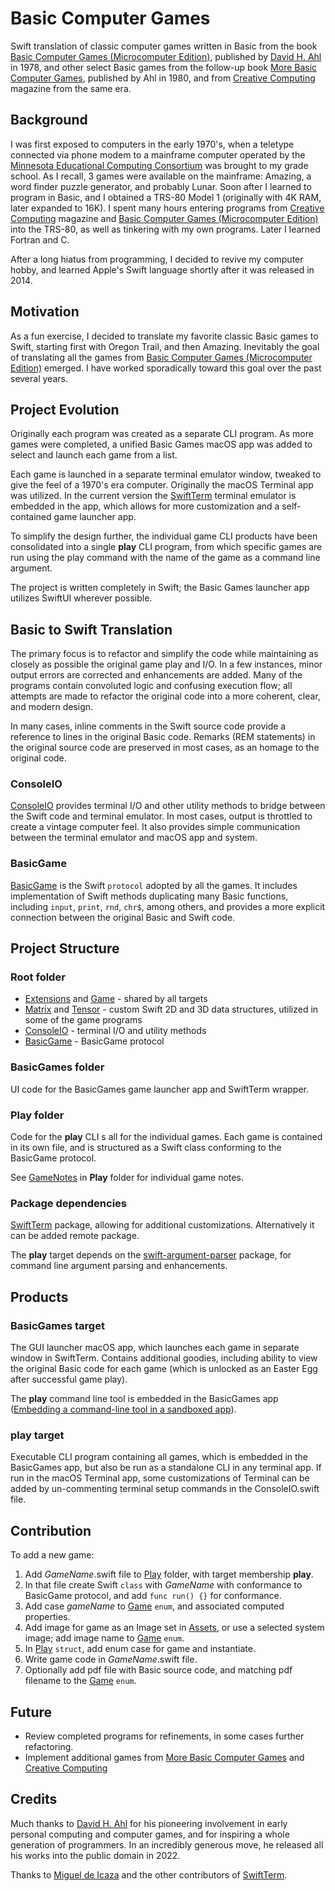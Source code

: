 #  Basic Computer Games

Swift translation of classic computer games written in Basic from the book [Basic Computer Games (Microcomputer Edition)](https://www.atariarchives.org/basicgames/), published by [David H. Ahl](https://www.swapmeetdave.com/Ahl/DHAbio.htm) in 1978, and other select Basic games from the follow-up book [More Basic Computer Games](https://archive.org/details/More_BASIC_Computer_Games), published by Ahl in 1980, and from [Creative Computing](https://archive.org/details/creativecomputing) magazine from the same era.

## Background

I was first exposed to computers in the early 1970's, when a teletype connected via phone modem to a mainframe computer operated by the [Minnesota Educational Computing Consortium](https://en.wikipedia.org/wiki/MECC) was brought to my grade school. As I recall, 3 games were available on the mainframe: Amazing, a word finder puzzle generator, and probably Lunar. Soon after I learned to program in Basic, and I obtained a TRS-80 Model 1 (originally with 4K RAM, later expanded to 16K). I spent many hours entering programs from [Creative Computing](https://archive.org/details/creativecomputing) magazine and [Basic Computer Games (Microcomputer Edition)](https://www.atariarchives.org/basicgames/) into the TRS-80, as well as tinkering with my own programs. Later I learned Fortran and C. 

After a long hiatus from programming, I decided to revive my computer hobby, and learned Apple's Swift language shortly after it was released in 2014.

## Motivation

As a fun exercise, I decided to translate my favorite classic Basic games to Swift, starting first with Oregon Trail, and then Amazing. Inevitably the goal of translating all the games from [Basic Computer Games (Microcomputer Edition)](https://www.atariarchives.org/basicgames/) emerged. I have worked sporadically toward this goal over the past several years.

## Project Evolution

Originally each program was created as a separate CLI program. As more games were completed, a unified Basic Games macOS app was added to select and launch each game from a list. 

Each game is launched in a separate terminal emulator window, tweaked to give the feel of a 1970's era computer. Originally the macOS Terminal app was utilized. In the current version the [SwiftTerm](https://github.com/migueldeicaza/SwiftTerm.git) terminal emulator is embedded in the app, which allows for more customization and a self-contained game launcher app. 

To simplify the design further, the individual game CLI products have been consolidated into a single **play** CLI program, from which specific games are run using the play command with the name of the game as a command line argument.

The project is written completely in Swift; the Basic Games launcher app utilizes SwiftUI wherever possible.

## Basic to Swift Translation

The primary focus is to refactor and simplify the code while maintaining as closely as possible the original game play and I/O. In a few instances, minor output errors are corrected and enhancements are added. Many of the programs contain convoluted logic and confusing execution flow; all attempts are made to refactor the original code into a more coherent, clear, and modern design.

In many cases, inline comments in the Swift source code provide a reference to lines in the original Basic code. Remarks (REM statements) in the original source code are preserved in most cases, as an homage to the original code.
 
### ConsoleIO

[ConsoleIO](ConsoleIO.swift) provides terminal I/O and other utility methods to bridge between the Swift code and terminal emulator. In most cases, output is throttled to create a vintage computer feel. It also provides simple communication between the terminal emulator and macOS app and system.

### BasicGame

[BasicGame](BasicGame.swift) is the Swift `protocol` adopted by all the games. It includes implementation of Swift methods duplicating many Basic functions, including `input`, `print`, `rnd`, `chr$`, among others, and provides a more explicit connection between the original Basic and Swift code.

## Project Structure

### Root folder

- [Extensions](Extensions.swift) and [Game](Game.swift) - shared by all targets
- [Matrix](Matrix.swift) and [Tensor](Tensor.swift) - custom Swift 2D and 3D data structures, utilized in some of the game programs
- [ConsoleIO](ConsoleIO.swift) - terminal I/O and utility methods
- [BasicGame](BasicGame.swift) - BasicGame protocol

### BasicGames folder 

UI code for the BasicGames game launcher app and SwiftTerm wrapper.

### Play folder

Code for the  **play** CLI s all for the individual games. Each game is contained in its own file, and is structured as a Swift class conforming to the BasicGame protocol.

See [GameNotes](Play/GameNotes.md) in **Play** folder for individual game notes.

### Package dependencies

[SwiftTerm](https://github.com/migueldeicaza/SwiftTerm.git) package, allowing for additional customizations. Alternatively it can be added remote package.

The **play** target depends on the [swift-argument-parser](https://github.com/apple/swift-argument-parser) package, for command line argument parsing and enhancements.

## Products

### BasicGames target

The GUI launcher macOS app, which launches each game in separate window in SwiftTerm. Contains additional goodies, including ability to view the original Basic code for each game (which is unlocked as an Easter Egg after successful game play). 

The **play** command line tool is embedded in the BasicGames app ([Embedding a command-line tool in a sandboxed app](https://developer.apple.com/documentation/xcode/embedding-a-helper-tool-in-a-sandboxed-app)).

### play target

Executable CLI program containing all games, which is embedded in the BasicGames app, but also be run as a standalone CLI in any terminal app. If run in the macOS Terminal app, some customizations of Terminal can be added by un-commenting terminal setup commands in the ConsoleIO.swift file.

## Contribution

To add a new game:

1. Add *GameName*.swift file to [Play](Play) folder, with target membership **play**.
2. In that file create Swift `class` with *GameName* with conformance to BasicGame protocol, and add `func run() {}` for conformance.
2. Add case *gameName* to [Game](Game.swift) `enum`, and associated computed properties.
3. Add image for game as an Image set in [Assets](BasicGames/Assets), or use a selected system image; add image name to [Game](Game.swift) `enum`.
4. In [Play](Play/PlayCommand.swift) `struct`, add enum case for game and instantiate.
5. Write game code in *GameName*.swift file.
6. Optionally add pdf file with Basic source code, and matching pdf filename to the [Game](Game.swift) `enum`.

## Future

- Review completed programs for refinements, in some cases further refactoring.
- Implement additional games from [More Basic Computer Games](https://archive.org/details/More_BASIC_Computer_Games) and [Creative Computing](https://archive.org/details/creativecomputing)

## Credits

Much thanks to [David H. Ahl](https://www.swapmeetdave.com/Ahl/DHAbio.htm) for his pioneering involvement in early personal computing and computer games, and for inspiring a whole generation of programmers. In an incredibly generous move, he released all his works into the public domain in 2022.

Thanks to [Miguel de Icaza](https://github.com/migueldeicaza) and the other contributors of [SwiftTerm](https://github.com/migueldeicaza/SwiftTerm.git).

